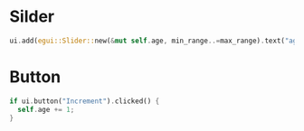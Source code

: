 # Silder
```rust
ui.add(egui::Slider::new(&mut self.age, min_range..=max_range).text("age"));
```

# Button
```rust
if ui.button("Increment").clicked() {
  self.age += 1;
}
```